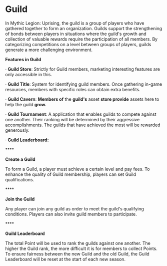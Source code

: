 # Guild

In Mythic Legion: Uprising, the guild is a group of players who have gathered together to form an organization. Guilds support the strengthening of bonds between players in situations where the guild's growth and collection of valuable rewards require the participation of all members. By categorizing competitions on a level between groups of players, guilds generate a more challenging environment.



**Features in Guild**

· **Guild Store**: Strictly for Guild members, marketing interesting features are only accessible in this.

· **Guild Title**: System for identifying guild members. Once gathering in-game resources, members with specific roles can obtain extra benefits.

· **Guild Cavern**: **Members of** the **guild's** asset **store provide** assets here to help the guild **grow.**

· **Guild Tournament**: A application that enables guilds to compete against one another. Their ranking will be determined by their aggressive accomplishments. The guilds that have achieved the most will be rewarded generously.

· **Guild Leaderboard:**

&#x20;****&#x20;

**Create a Guild**

To form a Guild, a player must achieve a certain level and pay fees. To enhance the quality of Guild membership, players can set Guild qualifications.

&#x20;****&#x20;

**Join the Guild**

Any player can join any guild as order to meet the guild's qualifying conditions. Players can also invite guild members to participate.

&#x20;****&#x20;

**Guild Leaderboard**

The total Point will be used to rank the guilds against one another. The higher the Guild rank, the more difficult it is for members to collect Points. To ensure fairness between the new Guild and the old Guild, the Guild Leaderboard will be reset at the start of each new season.
